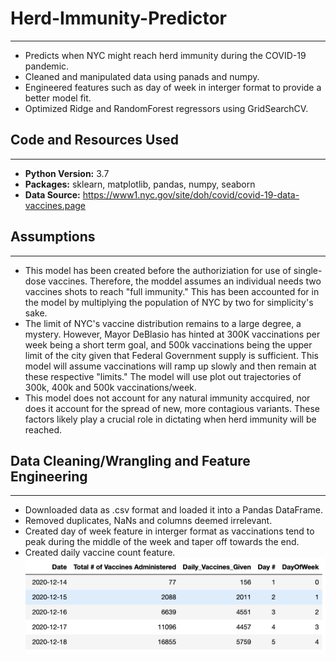 # Herd-Immunity-Predictor
---
- Predicts when NYC might reach herd immunity during the COVID-19 pandemic. 
- Cleaned and manipulated data using panads and numpy. 
- Engineered features such as day of week in interger format to provide a better model fit. 
- Optimized Ridge and RandomForest regressors using GridSearchCV. 

## Code and Resources Used
---
- **Python Version:** 3.7
- **Packages:** sklearn, matplotlib, pandas, numpy, seaborn 
- **Data Source:** https://www1.nyc.gov/site/doh/covid/covid-19-data-vaccines.page

## Assumptions
---
- This model has been created before the authoriziation for use of single-dose vaccines. Therefore, the moddel assumes an individual needs two vaccines shots to reach "full immunity." This has been accounted for in the model by multiplying the population of NYC by two for simplicity's sake.
- The limit of NYC's vaccine distribution remains to a large degree, a mystery. However, Mayor DeBlasio has hinted at 300K vaccinations per week being a short term goal, and 500k vaccinations being the upper limit of the city given that Federal Government supply is sufficient. This model will assume vaccinations will ramp up slowly and then remain at these respective "limits." The model will use plot out trajectories of 300k, 400k and 500k vaccinations/week. 
- This model does not account for any natural immunity accquired, nor does it account for the spread of new, more contagious variants. These factors likely play a crucial role in dictating when herd immunity will be reached. 

## Data Cleaning/Wrangling and Feature Engineering
---
- Downloaded data as .csv format and loaded it into a Pandas DataFrame.
- Removed duplicates, NaNs and columns deemed irrelevant. 
- Created day of week feature in interger format as vaccinations tend to peak during the middle of the week and taper off towards the end.
- Created daily vaccine count feature. 
![Image](DataFrame.png)


